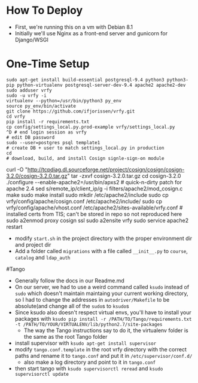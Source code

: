 # How To Deploy
  * First, we're running this on a vm with Debian 8.1
  * Initially we'll use Nginx as a front-end server and gunicorn for Django/WSGI

# One-Time Setup

    sudo apt-get install build-essential postgresql-9.4 python3 python3-pip python-virtualenv postgresql-server-dev-9.4 apache2 apache2-dev
    sudo adduser vrfy
    sudo -u vrfy -i
    virtualenv --python=/usr/bin/python3 py_env
    source py_env/bin/activate
    git clone https://github.com/ifjorissen/vrfy.git
    cd vrfy
    pip install -r requirements.txt
    cp config/settings_local.py.prod-example vrfy/settings_local.py
    ^D # end login session as vrfy
    # edit DB password
    sudo --user=postgres psql template1
    # create DB + user to match settings_local.py in production
    cd
    # download, build, and install Cosign signle-sign-on module
curl -O "http://tcpdiag.dl.sourceforge.net/project/cosign/cosign/cosign-3.2.0/cosign-3.2.0.tar.gz"
    tar -zxvf cosign-3.2.0.tar.gz
    cd cosign-3.2.0
    ./configure --enable-apache2=/usr/bin/apxs2
    # quick-n-dirty patch for apache 2.4
    sed s/remote_ip/client_ip/g -i filters/apache2/mod_cosign.c
    make
    sudo make install
    sudo mkdir /etc/apache2/include
    sudo cp vrfy/config/apache/cosign.conf /etc/apache2/include/
    sudo cp vrfy/config/apache/vhost.conf /etc/apache2/sites-available/vrfy.conf
    # installed certs from TIS; can't be stored in repo so not reproduced here
    sudo a2enmod proxy cosign ssl
    sudo a2ensite vrfy
    sudo service apache2 restart

  * modify `start.sh` in the project directory with the proper environment dir and project dir
  * Add a folder called `migrations` with a file called `__init__.py` to `course`, `catalog` and `ldap_auth`

#Tango
  * Generally follow the docs in our Readme.md
  * On our server, we had to use a weird command called `ksudo` instead of `sudo` which doesn't maintain maintaing your current working directory, so I had to change the addresses in `autodriver/Makefile` to be absolute(and change all of the `sudo`s to `ksudo`s
  * Since ksudo also doesn't respect virtual envs, you'll have to install your packages with `ksudo pip install -r /PATH/TO/Tango/requirements.txt -t /PATH/TO/YOUR/VIRTUALENV/lib/python2.7/site-packages`
    * The way the Tango instructions say to do it, the virtualenv folder is the same as the root Tango folder
  * install supervisor with `ksudo apt-get install supervisor`
  * modify `tango.conf.template` in the root vrfy directory with the correct paths and rename it to `tango.conf` and put it in `/etc/supervisor/conf.d/`
    * also make a log directory and point to it in `tango.conf`
  * then start tango with `ksudo supervisorctl reread` and `ksudo supervisorctl update`
  
